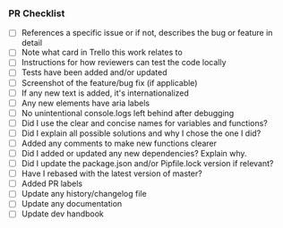 ### PR Checklist
<!-- Not all the items in this list will be relevant for every repo -->
- [ ] References a specific issue or if not, describes the bug or feature in detail
- [ ] Note what card in Trello this work relates to
- [ ] Instructions for how reviewers can test the code locally
- [ ] Tests have been added and/or updated
- [ ] Screenshot of the feature/bug fix (if applicable)
- [ ] If any new text is added, it's internationalized
- [ ] Any new elements have aria labels
- [ ] No unintentional console.logs left behind after debugging
- [ ] Did I use the clear and concise names for variables and functions?
- [ ] Did I explain all possible solutions and why I chose the one I did?
- [ ] Added any comments to make new functions clearer
- [ ] Did I added or updated any new dependencies? Explain why.
- [ ] Did I update the package.json and/or Pipfile.lock version if relevant?
- [ ] Have I rebased with the latest version of master?
- [ ] Added PR labels
- [ ] Update any history/changelog file
- [ ] Update any documentation
- [ ] Update dev handbook
